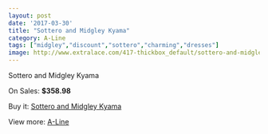 ```yaml
---
layout: post
date: '2017-03-30'
title: "Sottero and Midgley Kyama"
category: A-Line
tags: ["midgley","discount","sottero","charming","dresses"]
image: http://www.extralace.com/417-thickbox_default/sottero-and-midgley-kyama.jpg
---
```

Sottero and Midgley Kyama

On Sales: **$358.98**
<a href="https://www.extralace.com/a-line/200-sottero-and-midgley-kyama.html"><amp-img layout="responsive" width="600" height="600" src="//www.extralace.com/417-thickbox_default/sottero-and-midgley-kyama.jpg" alt="Sottero and Midgley Kyama 0" /></a>

Buy it: [Sottero and Midgley Kyama](https://www.extralace.com/a-line/200-sottero-and-midgley-kyama.html "Sottero and Midgley Kyama")

View more: [A-Line](https://www.extralace.com/2-a-line "A-Line")